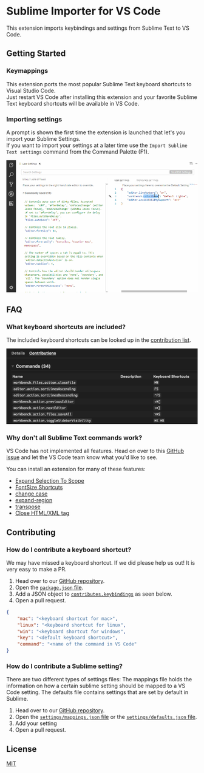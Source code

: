 
# Sublime Importer for VS Code

This extension imports keybindings and settings from Sublime Text to VS Code.

## Getting Started
### Keymappings
This extension ports the most popular Sublime Text keyboard shortcuts to Visual Studio Code.  
Just restart VS Code after installing this extension and your favorite Sublime Text keyboard shortcuts will be available in VS Code. 
### Importing settings
A prompt is shown the first time the extension is launched that let's you import your Sublime Settings.  
If you want to import your settings at a later time use the `Import Sublime Text settings` command from the Command Palette (F1).

![](.readme/demo.gif)


## FAQ
### What keyboard shortcuts are included?

The included keyboard shortcuts can be looked up in the [contribution list](https://code.visualstudio.com/docs/editor/extension-gallery#_extension-details). 

![extension contributions](.readme/contributions_list.png)

### Why don't all Sublime Text commands work? 

VS Code has not implemented all features. Head on over to this [GitHub issue](https://github.com/Microsoft/vscode/issues/3776) and let the VS Code team know what you'd like to see. 

You can install an extension for many of these features:

* [Expand Selection To Scope](https://marketplace.visualstudio.com/items?itemName=vittorioromeo.expand-selection-to-scope)
* [FontSize Shortcuts](https://marketplace.visualstudio.com/items?itemName=peterjuras.fontsize-shortcuts)
* [change case](https://marketplace.visualstudio.com/items?itemName=wmaurer.change-case)
* [expand-region](https://marketplace.visualstudio.com/items?itemName=letrieu.expand-region)
* [transpose](https://marketplace.visualstudio.com/items?itemName=v4run.transpose)
* [Close HTML/XML tag](https://marketplace.visualstudio.com/items?itemName=Compulim.compulim-vscode-closetag)

## Contributing
### How do I contribute a keyboard shortcut?

We may have missed a keyboard shortcut. If we did please help us out! It is very easy to make a PR. 

1. Head over to our [GitHub repository](https://github.com/Microsoft/vscode-sublime-keybindings). 
2. Open the [`package.json` file](https://github.com/Microsoft/vscode-sublime-keybindings/blob/master/package.json). 
3. Add a JSON object to [`contributes.keybindings`](https://github.com/Microsoft/vscode-sublime-keybindings/blob/master/package.json#L57) as seen below. 
4. Open a pull request. 

```json
{
    "mac": "<keyboard shortcut for mac>",
    "linux": "<keyboard shortcut for linux",
    "win": "<keyboard shortcut for windows",
    "key": "<default keyboard shortcut>",
    "command": "<name of the command in VS Code"
}
```

### How do I contribute a Sublime setting?

There are two different types of settings files: The mappings file holds the information on how a certain sublime setting should be mapped to a VS Code setting. The defaults file contains settings that are set by default in Sublime.
1. Head over to our [GitHub repository](https://github.com/Microsoft/vscode-sublime-keybindings). 
2. Open the [`settings/mappings.json` file](https://github.com/Microsoft/vscode-sublime-keybindings/blob/master/settings/mappings.json) or the [`settings/defaults.json` file](https://github.com/Microsoft/vscode-sublime-keybindings/blob/master/settings/defaults.json).  
3. Add your setting 
4. Open a pull request. 


## License
[MIT](license.txt)
